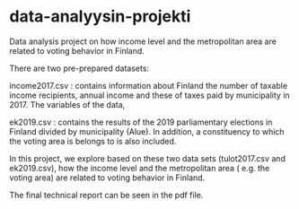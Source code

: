 # data-analyysin-projekti
Data analysis project on how income level and the metropolitan area are related to voting behavior in Finland.

There are two pre-prepared datasets:

income2017.csv : contains information about Finland the number of taxable income recipients, annual income and these of taxes paid by municipality in 2017. The variables of the data,

ek2019.csv :  contains the results of the 2019 parliamentary elections in Finland divided
by municipality (Alue). In addition, a constituency to which the voting area is belongs to is also
included.

In this project, we explore based on these two data sets (tulot2017.csv and ek2019.csv), how the
income level and the metropolitan area ( e.g. the voting area) are related to voting behavior in
Finland.

The final technical report can be seen in the pdf file.

